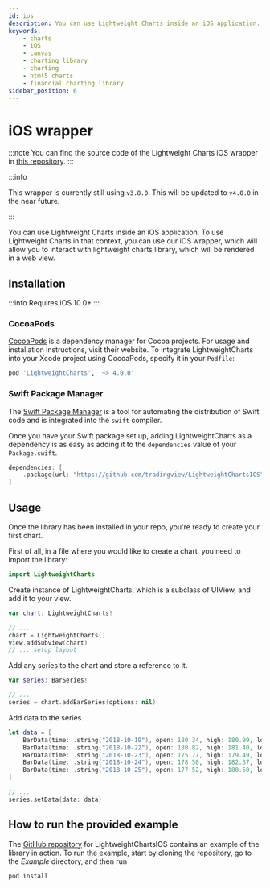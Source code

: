 ```yaml
---
id: ios
description: You can use Lightweight Charts inside an iOS application. To use Lightweight Charts in that context, you can use our iOS wrapper, which will allow you to interact with lightweight charts library, which will be rendered in a web view.
keywords:
    - charts
    - iOS
    - canvas
    - charting library
    - charting
    - html5 charts
    - financial charting library
sidebar_position: 6
---
```


# iOS wrapper

:::note
You can find the source code of the Lightweight Charts iOS wrapper in [this repository](https://github.com/tradingview/LightweightChartsIOS).
:::

:::info

This wrapper is currently still using `v3.8.0`. This will be updated to `v4.0.0` in the near future.

:::

You can use Lightweight Charts inside an iOS application. To use Lightweight Charts in that context, you can use our iOS wrapper, which will allow you to interact with lightweight charts library, which will be rendered in a web view.

## Installation

:::info
Requires iOS 10.0+
:::

### CocoaPods

[CocoaPods](https://cocoapods.org) is a dependency manager for Cocoa projects. For usage and installation instructions, visit their website. To integrate LightweightCharts into your Xcode project using CocoaPods, specify it in your `Podfile`:

```ruby
pod 'LightweightCharts', '~> 4.0.0'
```

### Swift Package Manager

The [Swift Package Manager](https://swift.org/package-manager/) is a tool for automating the distribution of Swift code and is integrated into the `swift` compiler.

Once you have your Swift package set up, adding LightweightCharts as a dependency is as easy as adding it to the `dependencies` value of your `Package.swift`.

```swift
dependencies: [
    .package(url: "https://github.com/tradingview/LightweightChartsIOS", .upToNextMajor(from: "4.0.0"))
]
```

## Usage

Once the library has been installed in your repo, you're ready to create your first chart.

First of all, in a file where you would like to create a chart, you need to import the library:

```swift
import LightweightCharts
```

Create instance of LightweightCharts, which is a subclass of UIView, and add it to your view.

```swift
var chart: LightweightCharts!

// ...
chart = LightweightCharts()
view.addSubview(chart)
// ... setup layout
```

Add any series to the chart and store a reference to it.

```swift
var series: BarSeries!

// ...
series = chart.addBarSeries(options: nil)
```

Add data to the series.

```swift
let data = [
    BarData(time: .string("2018-10-19"), open: 180.34, high: 180.99, low: 178.57, close: 179.85),
    BarData(time: .string("2018-10-22"), open: 180.82, high: 181.40, low: 177.56, close: 178.75),
    BarData(time: .string("2018-10-23"), open: 175.77, high: 179.49, low: 175.44, close: 178.53),
    BarData(time: .string("2018-10-24"), open: 178.58, high: 182.37, low: 176.31, close: 176.97),
    BarData(time: .string("2018-10-25"), open: 177.52, high: 180.50, low: 176.83, close: 179.07)
]

// ...
series.setData(data: data)
```

## How to run the provided example

The [GitHub repository](https://github.com/tradingview/LightweightChartsIOS) for LightweightChartsIOS contains an example of the library in action. To run the example, start by cloning the repository, go to the _Example_ directory, and then run

```sh
pod install
```
